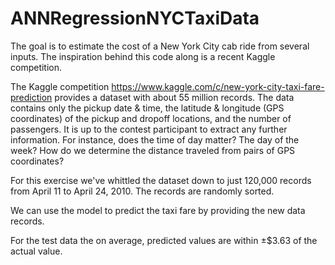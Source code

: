 # ANNRegressionNYCTaxiData

The goal is to estimate the cost of a New York City cab ride from several inputs. The inspiration behind this code along is a recent Kaggle competition.

The Kaggle competition https://www.kaggle.com/c/new-york-city-taxi-fare-prediction provides a dataset with about 55 million records. The data contains only the pickup date & time, the latitude & longitude (GPS coordinates) of the pickup and dropoff locations, and the number of passengers. It is up to the contest participant to extract any further information. For instance, does the time of day matter? The day of the week? How do we determine the distance traveled from pairs of GPS coordinates?

For this exercise we've whittled the dataset down to just 120,000 records from April 11 to April 24, 2010. The records are randomly sorted. 


We can use the model to predict the taxi fare by providing the new data records. 

For the test data the on average, predicted values are within ±$3.63 of the actual value.
